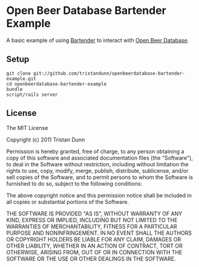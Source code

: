 # Open Beer Database Bartender Example

A basic example of using [Bartender](https://github.com/tristandunn/openbeerdatabase-bartender) to interact with [Open Beer Database](https://github.com/tristandunn/openbeerdatabase).

## Setup

    git clone git://github.com/tristandunn/openbeerdatabase-bartender-example.git
    cd openbeerdatabase-bartender-example
    bundle
    script/rails server

## License

The MIT License

Copyright (c) 2011 Tristan Dunn

Permission is hereby granted, free of charge, to any person obtaining a copy
of this software and associated documentation files (the "Software"), to deal
in the Software without restriction, including without limitation the rights
to use, copy, modify, merge, publish, distribute, sublicense, and/or sell
copies of the Software, and to permit persons to whom the Software is
furnished to do so, subject to the following conditions:

The above copyright notice and this permission notice shall be included in
all copies or substantial portions of the Software.

THE SOFTWARE IS PROVIDED "AS IS", WITHOUT WARRANTY OF ANY KIND, EXPRESS OR
IMPLIED, INCLUDING BUT NOT LIMITED TO THE WARRANTIES OF MERCHANTABILITY,
FITNESS FOR A PARTICULAR PURPOSE AND NONINFRINGEMENT. IN NO EVENT SHALL THE
AUTHORS OR COPYRIGHT HOLDERS BE LIABLE FOR ANY CLAIM, DAMAGES OR OTHER
LIABILITY, WHETHER IN AN ACTION OF CONTRACT, TORT OR OTHERWISE, ARISING FROM,
OUT OF OR IN CONNECTION WITH THE SOFTWARE OR THE USE OR OTHER DEALINGS IN
THE SOFTWARE.
